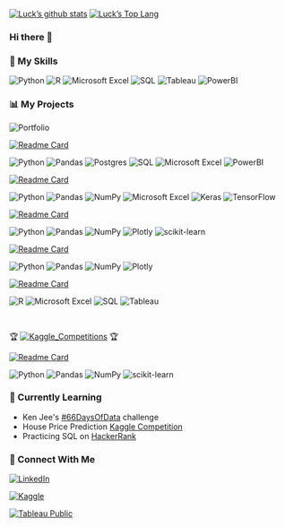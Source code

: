 <!-- Stats -->
<!-- References: 
https://yushi95.medium.com/how-to-create-a-beautiful-readme-for-your-github-profile-36957caa711c
https://www.webfx.com/tools/emoji-cheat-sheet/ -->
[![Luck’s github stats](https://github-readme-stats.vercel.app/api?username=Laidbackluck&theme=blue-green)](https://github.com/Laidbackluck)
[![Luck’s Top Lang](https://github-readme-stats.vercel.app/api/top-langs/?username=Laidbackluck&theme=blue-green)](https://github.com/Laidbackluck)

### Hi there 👋
<!-- 
<br />

### About Me

<br /> 
-->

### :briefcase: My Skills 
![Python](https://img.shields.io/badge/python-3670A0?style=for-the-badge&logo=python&logoColor=ffdd54)
![R](https://img.shields.io/badge/r-%23276DC3.svg?style=for-the-badge&logo=r&logoColor=white)
![Microsoft Excel](https://img.shields.io/badge/Microsoft_Excel-217346?style=for-the-badge&logo=microsoft-excel&logoColor=white)
![SQL](https://img.shields.io/badge/SQL-4479A1?style=for-the-badge&logo&logoColor=white)
![Tableau](https://img.shields.io/badge/Tableau-E97627?style=for-the-badge&logo=Tableau&logoColor=white)
![PowerBI](https://img.shields.io/badge/-Power_BI-F2C811?style=for-the-badge&logo=powerbi&logoColor=white)
<!-- 
![Pandas](https://img.shields.io/badge/pandas-%23150458.svg?style=for-the-badge&logo=pandas&logoColor=white)
![NumPy](https://img.shields.io/badge/numpy-%23013243.svg?style=for-the-badge&logo=numpy&logoColor=white)
![Plotly](https://img.shields.io/badge/Plotly-%233F4F75.svg?style=for-the-badge&logo=plotly&logoColor=white)
![scikit-learn](https://img.shields.io/badge/scikit--learn-%23F7931E.svg?style=for-the-badge&logo=scikit-learn&logoColor=white)
![SciPy](https://img.shields.io/badge/SciPy-%230C55A5.svg?style=for-the-badge&logo=scipy&logoColor=%white)
![Keras](https://img.shields.io/badge/Keras-%23D00000.svg?style=for-the-badge&logo=Keras&logoColor=white)
![TensorFlow](https://img.shields.io/badge/TensorFlow-%23FF6F00.svg?style=for-the-badge&logo=TensorFlow&logoColor=white)
 -->


### :bar_chart: My Projects 
![Portfolio](https://img.shields.io/badge/Portfolio-%23000000.svg?style=for-the-badge&logo=firefox&logoColor=#FF7139)

[![Readme Card](https://github-readme-stats.vercel.app/api/pin/?username=Laidbackluck&repo=Covid-Project-Repository)](https://github.com/Laidbackluck/Covid-Project-Repository)

![Python](https://img.shields.io/badge/python-3670A0?style=for-the-badge&logo=python&logoColor=ffdd54)
![Pandas](https://img.shields.io/badge/pandas-%23150458.svg?style=for-the-badge&logo=pandas&logoColor=white)
![Postgres](https://img.shields.io/badge/postgres-%23316192.svg?style=for-the-badge&logo=postgresql&logoColor=white)
![SQL](https://img.shields.io/badge/SQL-4479A1?style=for-the-badge&logo&logoColor=white)
![Microsoft Excel](https://img.shields.io/badge/Microsoft_Excel-217346?style=for-the-badge&logo=microsoft-excel&logoColor=white)
![PowerBI](https://img.shields.io/badge/-Power_BI-F2C811?style=for-the-badge&logo=powerbi&logoColor=white)

[![Readme Card](https://github-readme-stats.vercel.app/api/pin/?username=Laidbackluck&repo=Harry-Mack-Omegle-Bars-1-to-50-Repository)](https://github.com/Laidbackluck/Harry-Mack-Omegle-Bars-1-to-50-Repository/)

![Python](https://img.shields.io/badge/python-3670A0?style=for-the-badge&logo=python&logoColor=ffdd54)
![Pandas](https://img.shields.io/badge/pandas-%23150458.svg?style=for-the-badge&logo=pandas&logoColor=white)
![NumPy](https://img.shields.io/badge/numpy-%23013243.svg?style=for-the-badge&logo=numpy&logoColor=white)
![Microsoft Excel](https://img.shields.io/badge/Microsoft_Excel-217346?style=for-the-badge&logo=microsoft-excel&logoColor=white)
![Keras](https://img.shields.io/badge/Keras-%23D00000.svg?style=for-the-badge&logo=Keras&logoColor=white)
![TensorFlow](https://img.shields.io/badge/TensorFlow-%23FF6F00.svg?style=for-the-badge&logo=TensorFlow&logoColor=white)

[![Readme Card](https://github-readme-stats.vercel.app/api/pin/?username=Laidbackluck&repo=IBM-Data-Science-Project-Repository)](https://github.com/Laidbackluck/IBM-Data-Science-Project-Repository/)

![Python](https://img.shields.io/badge/python-3670A0?style=for-the-badge&logo=python&logoColor=ffdd54)
![Pandas](https://img.shields.io/badge/pandas-%23150458.svg?style=for-the-badge&logo=pandas&logoColor=white)
![NumPy](https://img.shields.io/badge/numpy-%23013243.svg?style=for-the-badge&logo=numpy&logoColor=white)
![Plotly](https://img.shields.io/badge/Plotly-%233F4F75.svg?style=for-the-badge&logo=plotly&logoColor=white)
![scikit-learn](https://img.shields.io/badge/scikit--learn-%23F7931E.svg?style=for-the-badge&logo=scikit-learn&logoColor=white)

[![Readme Card](https://github-readme-stats.vercel.app/api/pin/?username=Laidbackluck&repo=IBM-Data-Analyst-Capstone-Project-Repository)](https://github.com/Laidbackluck/IBM-Data-Analyst-Capstone-Project-Repository/)

![Python](https://img.shields.io/badge/python-3670A0?style=for-the-badge&logo=python&logoColor=ffdd54)
![Pandas](https://img.shields.io/badge/pandas-%23150458.svg?style=for-the-badge&logo=pandas&logoColor=white)
![NumPy](https://img.shields.io/badge/numpy-%23013243.svg?style=for-the-badge&logo=numpy&logoColor=white)
![Plotly](https://img.shields.io/badge/Plotly-%233F4F75.svg?style=for-the-badge&logo=plotly&logoColor=white)

[![Readme Card](https://github-readme-stats.vercel.app/api/pin/?username=Laidbackluck&repo=Google-Data-Analytics-Capstone-Repository)](https://github.com/Laidbackluck/Google-Data-Analytics-Capstone-Repository)

![R](https://img.shields.io/badge/r-%23276DC3.svg?style=for-the-badge&logo=r&logoColor=white)
![Microsoft Excel](https://img.shields.io/badge/Microsoft_Excel-217346?style=for-the-badge&logo=microsoft-excel&logoColor=white)
![SQL](https://img.shields.io/badge/SQL-4479A1?style=for-the-badge&logo&logoColor=white)
![Tableau](https://img.shields.io/badge/Tableau-E97627?style=for-the-badge&logo=Tableau&logoColor=white)

<br />

:trophy: [![Kaggle_Competitions](https://img.shields.io/badge/-Kaggle_Competitions-20BEFF?style=for-the-badge&logo=kaggle&logoColor=white)](https://www.kaggle.com/luckychav) :trophy: 

[![Readme Card](https://github-readme-stats.vercel.app/api/pin/?username=Laidbackluck&repo=Kaggle-Competition-Titanic-Analysis_Repository)](https://github.com/Laidbackluck/Kaggle-Competition-Titanic-Analysis_Repository/)

![Python](https://img.shields.io/badge/python-3670A0?style=for-the-badge&logo=python&logoColor=ffdd54)
![Pandas](https://img.shields.io/badge/pandas-%23150458.svg?style=for-the-badge&logo=pandas&logoColor=white)
![NumPy](https://img.shields.io/badge/numpy-%23013243.svg?style=for-the-badge&logo=numpy&logoColor=white)
![scikit-learn](https://img.shields.io/badge/scikit--learn-%23F7931E.svg?style=for-the-badge&logo=scikit-learn&logoColor=white)

<!-- [![Readme Card](https://github-readme-stats.vercel.app/api/pin/?username=Laidbackluck&repo=REPO)](https://github.com/Laidbackluck/REPO) -->

### 🌱 Currently Learning

- Ken Jee's [#66DaysOfData](https://www.youtube.com/watch?v=qV_AlRwhI3I) challenge
- House Price Prediction [Kaggle Competition](https://www.kaggle.com/c/house-prices-advanced-regression-techniques) 
- Practicing SQL on [HackerRank](https://www.hackerrank.com/)

<!-- 
### ⚡ Fun facts

- 🔭 I’m currently working on Kaggle Competitions
- 🌱 I’m currently learning about different Machine Learning algorithms :sob:
- 👯 I’m looking to collaborate with other data enthusiasts 
- :ballot_box_with_check: 2022 Goals: Contribute more datasets to Kaggle
- 💬 Ask me about bartending :beers: :wine_glass: :tropical_drink:
 -->

### 🤝 Connect With Me
[![LinkedIn](https://img.shields.io/badge/linkedin-%230077B5.svg?style=for-the-badge&logo=linkedin&logoColor=white)](https://www.linkedin.com/in/luckychav/)

[![Kaggle](https://img.shields.io/badge/-Kaggle-20BEFF?style=for-the-badge&logo=kaggle&logoColor=white)](https://www.kaggle.com/luckychav)

[![Tableau Public](https://img.shields.io/badge/Tableau_Public-%232C2D72.svg?style=for-the-badge&logo=Tableau&&logoColor=white)](https://public.tableau.com/app/profile/laidbackluck)

<!-- 
![Discord](https://img.shields.io/badge/%3CServer%3E-%237289DA.svg?style=for-the-badge&logo=discord&logoColor=white)
![GMail](https://img.shields.io/badge/Gmail-D14836?style=for-the-badge&logo=gmail&logoColor=white)
[Kaggle]: https://www.kaggle.com/luckychav
[][Kaggle] 
-->


<!-- White Version
[![Luck’s github stats](https://github-readme-stats.vercel.app/api?username=Laidbackluck)](https://github.com/Laidbackluck)

[![Top Langs](https://github-readme-stats.vercel.app/api/top-langs/?username=Laidbackluck&layout=compact)](https://github.com/Laidbackluck)
-->

